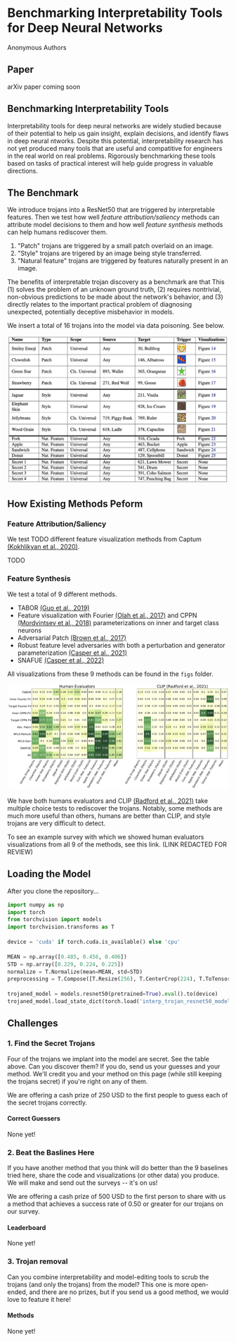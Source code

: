 # Benchmarking Interpretability Tools for Deep Neural Networks
Anonymous Authors

## Paper
arXiv paper coming soon

## Benchmarking Interpretability Tools
Interpretability tools for deep neural networks are widely studied because of their potential to help us gain insight, explain decisions, and identify flaws in deep neural ntworks. Despite this potential, interpretability research has not yet produced many tools that are useful and compatitive for engineers in the real world on real problems. Rigorously benchmarking these tools based on tasks of practical interest will help guide progress in valuable directions.

## The Benchmark

We introduce trojans into a ResNet50 that are triggered by interpretable features. Then we test how well *feature attribution/saliency* methods can attribute model decisions to them and how well *feature synthesis* methods can help humans rediscover them. 

1. "Patch" trojans are triggered by a small patch overlaid on an image. 
2. "Style" trojans are trigered by an image being style transferred.
3. "Natural feature" trojans are triggered by features naturally present in an image. 

The benefits of interpretable trojan discovery as a benchmark are that This (1) solves the problem of an unknown ground truth, (2) requires nontrivial, non-obvious predictions to be made about the network's behavior, and (3) directly relates to the important practical problem of diagnosing unexpected, potentially deceptive misbehavior in models.

We insert a total of 16 trojans into the model via data poisoning. See below. 

![Results](figs/trojan_table.png)

## How Existing Methods Peform

### Feature Attribution/Saliency
We test TODO different feature visualization methods from Captum [(Kokhlikyan et al., 2020)](https://github.com/pytorch/captum).

TODO

### Feature Synthesis
We test a total of 9 different methods. 

- TABOR [(Guo et al., 2019)](https://arxiv.org/abs/1908.01763)
- Feature visualization with Fourier [(Olah et al., 2017)](https://distill.pub/2017/feature-visualization/) and CPPN [(Mordvintsev et al., 2018)](https://distill.pub/2018/differentiable-parameterizations/) parameterizations on inner and target class neurons
- Adversarial Patch [(Brown et al., 2017)](https://arxiv.org/abs/1712.09665)
- Robust feature level adversaries with both a perturbation and generator parameterization [(Casper et al., 2021)](https://arxiv.org/abs/2110.03605)
- SNAFUE [(Casper et al., 2022)](https://arxiv.org/abs/2211.10024)

All visualizations from these 9 methods can be found in the ```figs``` folder.

![Results](figs/results_grid_humans_and_clip.png)

We have both humans evaluators and CLIP [(Radford et al., 2021)](https://arxiv.org/abs/2103.00020) take multiple choice tests to rediscover the trojans. Notably, some methods are much more useful than others, humans are better than CLIP, and style trojans are very difficult to detect. 

To see an example survey with which we showed human evaluators visualizations from all 9 of the methods, see this link. (LINK REDACTED FOR REVIEW)

## Loading the Model

After you clone the repository...

```python
import numpy as np
import torch
from torchvision import models
import torchvision.transforms as T

device = 'cuda' if torch.cuda.is_available() else 'cpu'

MEAN = np.array([0.485, 0.456, 0.406])
STD = np.array([0.229, 0.224, 0.225])
normalize = T.Normalize(mean=MEAN, std=STD)
preprocessing = T.Compose([T.Resize(256), T.CenterCrop(224), T.ToTensor(), normalize])

trojaned_model = models.resnet50(pretrained=True).eval().to(device)
trojaned_model.load_state_dict(torch.load('interp_trojan_resnet50_model.pt'))
```

## Challenges

### 1. Find the Secret Trojans

Four of the trojans we implant into the model are secret. See the table above. Can you discover them? If you do, send us your guesses and your method. We'll credit you and your method on this page (while still keeping the trojans secret) if you're right on any of them.

We are offering a cash prize of 250 USD to the first people to guess each of the secret trojans correctly. 

#### Correct Guessers

None yet!

### 2. Beat the Baslines Here

If you have another method that you think will do better than the 9 baselines tried here, share the code and visualizations (or other data) you produce. We will make and send out the surveys -- it's on us! 

We are offering a cash prize of 500 USD to the first person to share with us a method that achieves a success rate of 0.50 or greater for our trojans on our survey.

#### Leaderboard

None yet!

### 3. Trojan removal

Can you combine interpretability and model-editing tools to scrub the trojans (and only the trojans) from the model? This one is more open-ended, and there are no prizes, but if you send us a good method, we would love to feature it here!

#### Methods

None yet!



 
